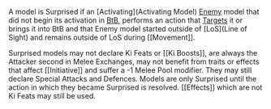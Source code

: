 A model is Surprised if an [Activating](Activating Model) [Enemy](Enemy-Friendly.md) model that did not begin its activation in [BtB](BtB.md), performs an action that [Targets](Rulebook/definitions/terms/Target.md) it or brings it into BtB and that Enemy model started outside of [LoS](Line of Sight) and remains outside of LoS during [[Movement]].

Surprised models may not declare Ki Feats or [[Ki Boosts]], are always the Attacker second in Melee Exchanges, may not benefit from traits or effects that affect [[Initiative]] and suffer a -1 Melee Pool modifier.
They may still declare Special Attacks and Defences.
Models are only Surprised until the action in which they became Surprised is resolved.
[[Effects]] which are not Ki Feats may still be used.